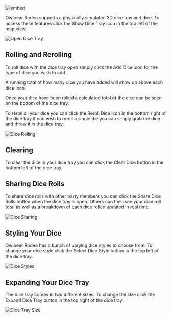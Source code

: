 ![embed:](https://www.youtube.com/embed/Er_grVmqpk0)

Owlbear Rodeo supports a physically simulated 3D dice tray and dice. To access these features click the Show Dice Tray icon in the top left of the map view.

![Open Dice Tray](openDiceTray)

## Rolling and Rerolling

To roll dice with the dice tray open simply click the Add Dice icon for the type of dice you wish to add.

A running total of how many dice you have added will show up above each dice icon.

Once your dice have been rolled a calculated total of the dice can be seen on the bottom of the dice tray.

To reroll all your dice you can click the Reroll Dice icon in the bottom right of the dice tray if you wish to reroll a single die you can simply grab the dice and throw it in the dice tray.

![Dice Rolling](diceRolling)

## Clearing

To clear the dice in your dice tray you can click the Clear Dice button in the bottom left of the dice tray.

## Sharing Dice Rolls

To share dice rolls with other party members you can click the Share Dice Rolls button when the dice tray is open. Others can then see your dice roll total as well as a breakdown of each dice rolled updated in real time.

![Dice Sharing](diceSharing)

## Styling Your Dice

Owlbear Rodeo has a bunch of varying dice styles to choose from.
To change your dice style click the Select Dice Style button in the top left of the dice tray.

![Dice Styles](diceStyles)

## Expanding Your Dice Tray

The dice tray comes in two different sizes. To change the size click the Expand Dice Tray button in the top right of the dice tray.

![Dice Tray Size](diceTraySize)
